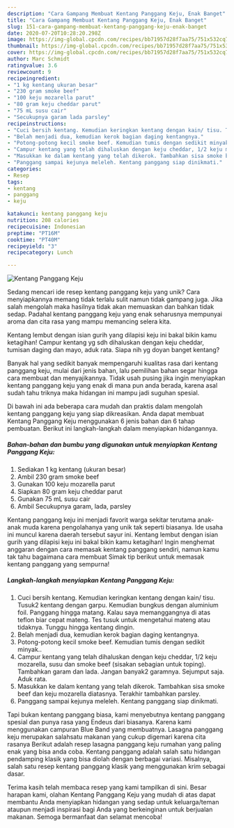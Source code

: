 ```yaml
---
description: "Cara Gampang Membuat Kentang Panggang Keju, Enak Banget"
title: "Cara Gampang Membuat Kentang Panggang Keju, Enak Banget"
slug: 151-cara-gampang-membuat-kentang-panggang-keju-enak-banget
date: 2020-07-20T10:28:20.298Z
image: https://img-global.cpcdn.com/recipes/bb71957d28f7aa75/751x532cq70/kentang-panggang-keju-foto-resep-utama.jpg
thumbnail: https://img-global.cpcdn.com/recipes/bb71957d28f7aa75/751x532cq70/kentang-panggang-keju-foto-resep-utama.jpg
cover: https://img-global.cpcdn.com/recipes/bb71957d28f7aa75/751x532cq70/kentang-panggang-keju-foto-resep-utama.jpg
author: Marc Schmidt
ratingvalue: 3.6
reviewcount: 9
recipeingredient:
- "1 kg kentang ukuran besar"
- "230 gram smoke beef"
- "100 keju mozarella parut"
- "80 gram keju cheddar parut"
- "75 mL susu cair"
- "Secukupnya garam lada parsley"
recipeinstructions:
- "Cuci bersih kentang. Kemudian keringkan kentang dengan kain/ tisu. Tusuk2 kentang dengan garpu. Kemudian bungkus dengan aluminium foil. Panggang hingga matang. Kalau saya memanggangnya di atas teflon biar cepat mateng. Tes tusuk untuk mengetahui mateng atau tidaknya. Tunggu hingga kentang dingin."
- "Belah menjadi dua, kemudian kerok bagian daging kentangnya."
- "Potong-potong kecil smoke beef. Kemudian tumis dengan sedikit minyak.."
- "Campur kentang yang telah dihaluskan dengan keju cheddar, 1/2 keju mozarella, susu dan smoke beef (sisakan sebagian untuk toping). Tambahkan garam dan lada. Jangan banyak2 garamnya. Sejumput saja. Aduk rata."
- "Masukkan ke dalam kentang yang telah dikerok. Tambahkan sisa smoke beef dan keju mozarella diatasnya. Terakhir tambahkan parsley."
- "Panggang sampai kejunya meleleh. Kentang panggang siap dinikmati."
categories:
- Resep
tags:
- kentang
- panggang
- keju

katakunci: kentang panggang keju 
nutrition: 208 calories
recipecuisine: Indonesian
preptime: "PT16M"
cooktime: "PT40M"
recipeyield: "3"
recipecategory: Lunch

---
```



![Kentang Panggang Keju](https://img-global.cpcdn.com/recipes/bb71957d28f7aa75/751x532cq70/kentang-panggang-keju-foto-resep-utama.jpg)

Sedang mencari ide resep kentang panggang keju yang unik? Cara menyiapkannya memang tidak terlalu sulit namun tidak gampang juga. Jika salah mengolah maka hasilnya tidak akan memuaskan dan bahkan tidak sedap. Padahal kentang panggang keju yang enak seharusnya mempunyai aroma dan cita rasa yang mampu memancing selera kita.

Kentang lembut dengan isian gurih yang dilapisi keju ini bakal bikin kamu ketagihan! Campur kentang yg sdh dihaluskan dengan keju cheddar, tumisan daging dan mayo, aduk rata. Siapa nih yg doyan banget kentang?

Banyak hal yang sedikit banyak mempengaruhi kualitas rasa dari kentang panggang keju, mulai dari jenis bahan, lalu pemilihan bahan segar hingga cara membuat dan menyajikannya. Tidak usah pusing jika ingin menyiapkan kentang panggang keju yang enak di mana pun anda berada, karena asal sudah tahu triknya maka hidangan ini mampu jadi suguhan spesial.


Di bawah ini ada beberapa cara mudah dan praktis dalam mengolah kentang panggang keju yang siap dikreasikan. Anda dapat membuat Kentang Panggang Keju menggunakan 6 jenis bahan dan 6 tahap pembuatan. Berikut ini langkah-langkah dalam menyiapkan hidangannya.

<!--inarticleads1-->

##### Bahan-bahan dan bumbu yang digunakan untuk menyiapkan Kentang Panggang Keju:

1. Sediakan 1 kg kentang (ukuran besar)
1. Ambil 230 gram smoke beef
1. Gunakan 100 keju mozarella parut
1. Siapkan 80 gram keju cheddar parut
1. Gunakan 75 mL susu cair
1. Ambil Secukupnya garam, lada, parsley


Kentang panggang keju ini menjadi favorit warga sekitar terutama anak-anak muda karena pengolahanya yang unik tak seperti biasanya. Ide usaha ini muncul karena daerah tersebut sayur ini. Kentang lembut dengan isian gurih yang dilapisi keju ini bakal bikin kamu ketagihan! Ingin menghemat anggaran dengan cara memasak kentang panggang sendiri, namun kamu tak tahu bagaimana cara membuat Simak tip berikut untuk memasak kentang panggang yang sempurna! 

<!--inarticleads2-->

##### Langkah-langkah menyiapkan Kentang Panggang Keju:

1. Cuci bersih kentang. Kemudian keringkan kentang dengan kain/ tisu. Tusuk2 kentang dengan garpu. Kemudian bungkus dengan aluminium foil. Panggang hingga matang. Kalau saya memanggangnya di atas teflon biar cepat mateng. Tes tusuk untuk mengetahui mateng atau tidaknya. Tunggu hingga kentang dingin.
1. Belah menjadi dua, kemudian kerok bagian daging kentangnya.
1. Potong-potong kecil smoke beef. Kemudian tumis dengan sedikit minyak..
1. Campur kentang yang telah dihaluskan dengan keju cheddar, 1/2 keju mozarella, susu dan smoke beef (sisakan sebagian untuk toping). Tambahkan garam dan lada. Jangan banyak2 garamnya. Sejumput saja. Aduk rata.
1. Masukkan ke dalam kentang yang telah dikerok. Tambahkan sisa smoke beef dan keju mozarella diatasnya. Terakhir tambahkan parsley.
1. Panggang sampai kejunya meleleh. Kentang panggang siap dinikmati.


Tapi bukan kentang panggang biasa, kami menyebutnya kentang panggang spesial dan punya rasa yang Endeus dari biasanya. Karena kami menggunakan campuran Blue Band yang membuatnya. Lasagna panggang keju merupakan salahsatu makanan yang cukup digemari karena cita rasanya Berikut adalah resep lasagna panggang keju rumahan yang paling enak yang bisa anda coba. Kentang panggang adalah salah satu hidangan pendamping klasik yang bisa diolah dengan berbagai variasi. Misalnya, salah satu resep kentang panggang klasik yang menggunakan krim sebagai dasar. 

Terima kasih telah membaca resep yang kami tampilkan di sini. Besar harapan kami, olahan Kentang Panggang Keju yang mudah di atas dapat membantu Anda menyiapkan hidangan yang sedap untuk keluarga/teman ataupun menjadi inspirasi bagi Anda yang berkeinginan untuk berjualan makanan. Semoga bermanfaat dan selamat mencoba!
